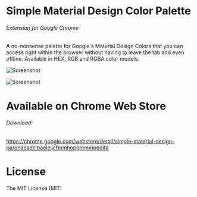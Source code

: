 Simple Material Design Color Palette 
============
###### Extension for Google Chrome

A no-nonsense palette for Google's Material Design Colors that you can access right within the browser without having to leave the tab and even offline. Available in HEX, RGB and RGBA color models.

![Screenshot](http://i.imgur.com/aopk97j.jpg)

![Screenshot](http://i.imgur.com/RsO3UzQ.jpgg)


Available on Chrome Web Store
==============
###### Download: 

https://chrome.google.com/webstore/detail/simple-material-design-pa/onaeadclbaeleijcfmmhopgmmmpedifa

License
===================
The MIT License (MIT)
